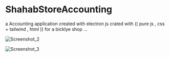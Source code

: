 # ShahabStoreAccounting

a Accounting application created with electron js crated with (( pure js , css + tailwind , html )) for a bicklye shop ...

![Screenshot_2](https://github.com/ShahabMorgan/ShahabStoreAccounting/assets/143191497/a371701c-ba74-4f8d-921d-ffb26046cf6a)

![Screenshot_3](https://github.com/ShahabMorgan/ShahabStoreAccounting/assets/143191497/237a6548-7e9e-4df9-a98e-456d179ba59a)
